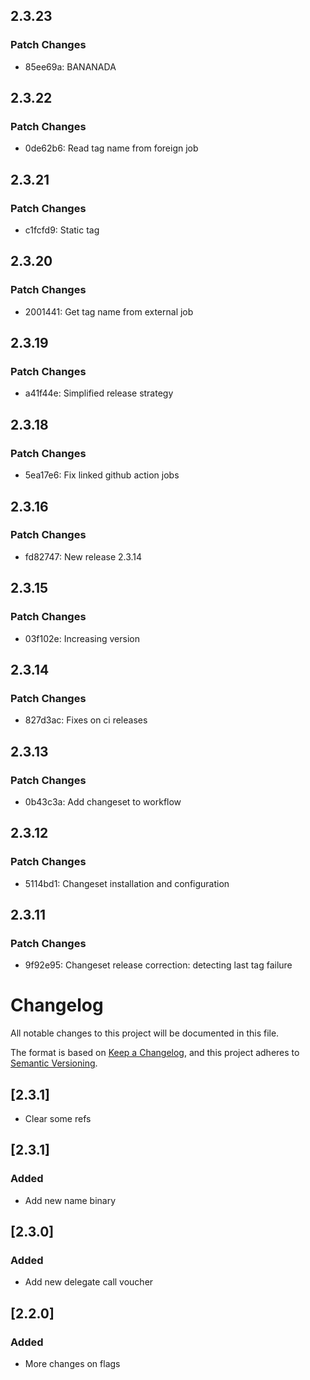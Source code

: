 <!-- markdownlint-disable MD024 -->

## 2.3.23

### Patch Changes

- 85ee69a: BANANADA

## 2.3.22

### Patch Changes

- 0de62b6: Read tag name from foreign job

## 2.3.21

### Patch Changes

- c1fcfd9: Static tag

## 2.3.20

### Patch Changes

- 2001441: Get tag name from external job

## 2.3.19

### Patch Changes

- a41f44e: Simplified release strategy

## 2.3.18

### Patch Changes

- 5ea17e6: Fix linked github action jobs

## 2.3.16

### Patch Changes

- fd82747: New release 2.3.14

## 2.3.15

### Patch Changes

- 03f102e: Increasing version

## 2.3.14

### Patch Changes

- 827d3ac: Fixes on ci releases

## 2.3.13

### Patch Changes

- 0b43c3a: Add changeset to workflow

## 2.3.12

### Patch Changes

- 5114bd1: Changeset installation and configuration

## 2.3.11

### Patch Changes

- 9f92e95: Changeset release correction: detecting last tag failure

# Changelog

All notable changes to this project will be documented in this file.

The format is based on [Keep a Changelog](https://keepachangelog.com/en/1.0.0/),
and this project adheres to [Semantic Versioning](https://semver.org/spec/v2.0.0.html).

## [2.3.1]

- Clear some refs

## [2.3.1]

### Added

- Add new name binary

## [2.3.0]

### Added

- Add new delegate call voucher

## [2.2.0]

### Added

- More changes on flags
